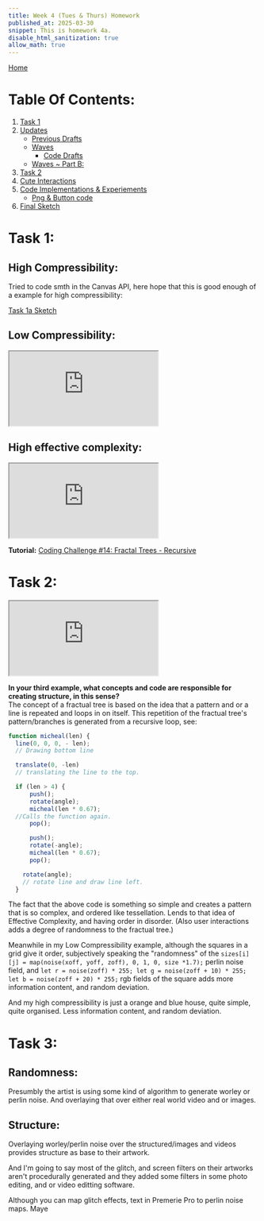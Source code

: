 ```yaml
---
title: Week 4 (Tues & Thurs) Homework
published_at: 2025-03-30
snippet: This is homework 4a.
disable_html_sanitization: true
allow_math: true
---
```


[Home](https://cclanchublo6.deno.dev/)

# Table Of Contents:

1. [Task 1](https://cclanchublo6.deno.dev/Seventh-blog-post#task-1)
2. [Updates](https://cclanchublo6.deno.dev/Seventh-blog-post#updates)
   - [Previous Drafts](https://cclanchublo6.deno.dev/Seventh-blog-post#previous-drafts)
   - [Waves](https://cclanchublo6.deno.dev/Seventh-blog-post#waves)
     - [Code Drafts](https://cclanchublo6.deno.dev/Seventh-blog-post#code-drafts)
   - [Waves ~ Part B:](https://cclanchublo6.deno.dev/Seventh-blog-post#waves--part-b)
3. [Task 2](https://cclanchublo6.deno.dev/Seventh-blog-post#task-2)
4. [Cute Interactions](https://cclanchublo6.deno.dev/fourth-blog-post#cute-interactions)
5. [Code Implementations & Experiements](https://cclanchublo6.deno.dev/fourth-blog-post#code-implementationexperiement)
   - [Png & Button code](https://cclanchublo6.deno.dev/fourth-blog-post#png--button-code)
6. [Final Sketch](https://cclanchublo6.deno.dev/fourth-blog-post#final-sketch)

# Task 1:

## High Compressibility:

Tried to code smth in the Canvas API, here hope that this is good enough of a example for high compressibility:

[Task 1a Sketch](https://lanchu-thespiral-a-50-81ssb0cys6e1.deno.dev/ExperiementFiles/index2.html)

## Low Compressibility:

<iframe id="CocoMelon" src="https://editor.p5js.org/Lanchu2hen9/full/KVWP32eXI"></iframe>

<script type="module">

    const iframe  = document.getElementById (`CocoMelon`)
    iframe.width  = iframe.parentNode.scrollWidth
    iframe.height = iframe.width * 9 / 16 + 42

</script>

## High effective complexity:

<iframe id="Micheal" src="https://editor.p5js.org/Lanchu2hen9/full/mKAl3iqZt"></iframe>

<script type="module">

    const iframe  = document.getElementById (`Micheal`)
    iframe.width  = iframe.parentNode.scrollWidth
    iframe.height = iframe.width * 9 / 16 + 42

</script>

**Tutorial:** [Coding Challenge #14: Fractal Trees - Recursive](https://youtu.be/0jjeOYMjmDU?si=iOhXBEbY_KQAvfWw)

# Task 2:

<iframe id="Helen" src="https://editor.p5js.org/Lanchu2hen9/full/mKAl3iqZt"></iframe>

<script type="module">

    const iframe  = document.getElementById (`Helen`)
    iframe.width  = iframe.parentNode.scrollWidth
    iframe.height = iframe.width * 9 / 16 + 42

</script>

**In your third example, what concepts and code are responsible for creating structure, in this sense?**  
The concept of a fractual tree is based on the idea that a pattern and or a line is repeated and loops in on itself. This repetition of the fractual tree's pattern/branches is generated from a recursive loop, see:

```js
function micheal(len) {
  line(0, 0, 0, - len);
  // Drawing bottom line

  translate(0, -len)
  // translating the line to the top.

  if (len > 4) {
      push();
      rotate(angle);
      micheal(len * 0.67);
  //Calls the function again.
      pop();

      push();
      rotate(-angle);
      micheal(len * 0.67);
      pop();

    rotate(angle);
    // rotate line and draw line left.
  }
```

The fact that the above code is something so simple and creates a pattern that is so complex, and ordered like tessellation. Lends to that idea of Effective Complexity, and having order in disorder. (Also user interactions adds a degree of randomness to the fractual tree.)

Meanwhile in my Low Compressibility example, although the squares in a grid give it order, subjectively speaking the "randomness" of the `sizes[i][j] = map(noise(xoff, yoff, zoff), 0, 1, 0, size *1.7);` perlin noise field, and `let r = noise(zoff) * 255; let g = noise(zoff + 10) * 255; let b = noise(zoff + 20) * 255;` rgb fields of the square adds more information content, and random deviation.

And my high compressibility is just a orange and blue house, quite simple, quite organised. Less information content, and random deviation.

# Task 3:

## Randomness:

Presumbly the artist is using some kind of algorithm to generate worley or perlin noise. And overlaying that over either real world video and or images.

## Structure:

Overlaying worley/perlin noise over the structured/images and videos provides structure as base to their artwork.

And I'm going to say most of the glitch, and screen filters on their artworks aren't procedurally generated and they added some filters in some photo editing, and or video editting software.

Although you can map glitch effects, text in Premerie Pro to perlin noise maps. Maye
